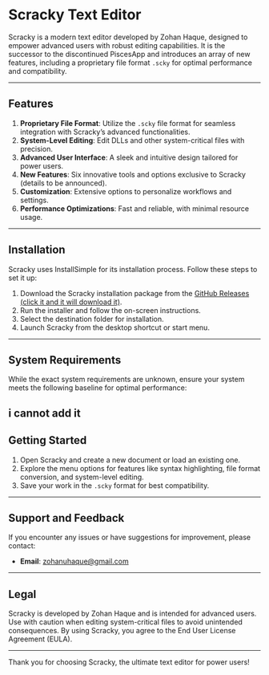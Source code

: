 # Scracky Text Editor

Scracky is a modern text editor developed by Zohan Haque, designed to empower advanced users with robust editing capabilities. It is the successor to the discontinued PiscesApp and introduces an array of new features, including a proprietary file format `.scky` for optimal performance and compatibility.

---

## Features

1. **Proprietary File Format**: Utilize the `.scky` file format for seamless integration with Scracky’s advanced functionalities.
2. **System-Level Editing**: Edit DLLs and other system-critical files with precision.
3. **Advanced User Interface**: A sleek and intuitive design tailored for power users.
4. **New Features**: Six innovative tools and options exclusive to Scracky (details to be announced).
5. **Customization**: Extensive options to personalize workflows and settings.
6. **Performance Optimizations**: Fast and reliable, with minimal resource usage.

---

## Installation

Scracky uses InstallSimple for its installation process. Follow these steps to set it up:

1. Download the Scracky installation package from the [GitHub Releases (click it and it will download it)](https://github.com/ZohanHaqu/Scracky-TEXT-EDITOR/releases/tag/1.3).
2. Run the installer and follow the on-screen instructions.
3. Select the destination folder for installation.
4. Launch Scracky from the desktop shortcut or start menu.

---

## System Requirements

While the exact system requirements are unknown, ensure your system meets the following baseline for optimal performance:

i cannot add it
---

## Getting Started

1. Open Scracky and create a new document or load an existing one.
2. Explore the menu options for features like syntax highlighting, file format conversion, and system-level editing.
3. Save your work in the `.scky` format for best compatibility.

---

## Support and Feedback

If you encounter any issues or have suggestions for improvement, please contact:

- **Email**: zohanuhaque@gmail.com
  

---

## Legal

Scracky is developed by Zohan Haque and is intended for advanced users. Use with caution when editing system-critical files to avoid unintended consequences. By using Scracky, you agree to the End User License Agreement (EULA).

---

Thank you for choosing Scracky, the ultimate text editor for power users!


